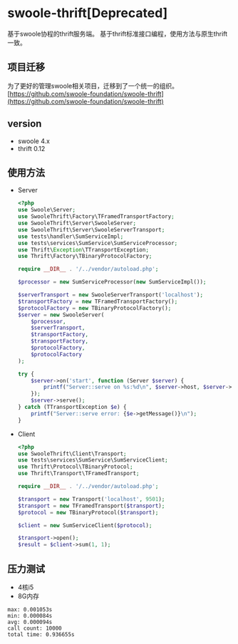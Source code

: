 # swoole-thrift[Deprecated]
基于swoole协程的thrift服务端。
基于thrift标准接口编程，使用方法与原生thrift一致。

## 项目迁移

为了更好的管理swoole相关项目，迁移到了一个统一的组织。
[https://github.com/swoole-foundation/swoole-thrift](https://github.com/swoole-foundation/swoole-thrift)

## version

+ swoole 4.x
+ thrift 0.12

## 使用方法

+ Server
    
    ```php
    <?php
    use Swoole\Server;
    use SwooleThrift\Factory\TFramedTransportFactory;
    use SwooleThrift\Server\SwooleServer;
    use SwooleThrift\Server\SwooleServerTransport;
    use tests\handler\SumServiceImpl;
    use tests\services\SumService\SumServiceProcessor;
    use Thrift\Exception\TTransportException;
    use Thrift\Factory\TBinaryProtocolFactory;
    
    require __DIR__ . '/../vendor/autoload.php';
    
    $processor = new SumServiceProcessor(new SumServiceImpl());
    
    $serverTransport = new SwooleServerTransport('localhost');
    $transportFactory = new TFramedTransportFactory();
    $protocolFactory = new TBinaryProtocolFactory();
    $server = new SwooleServer(
        $processor,
        $serverTransport,
        $transportFactory,
        $transportFactory,
        $protocolFactory,
        $protocolFactory
    );
    
    try {
        $server->on('start', function (Server $server) {
            printf("Server::serve on %s:%d\n", $server->host, $server->port);
        });
        $server->serve();
    } catch (TTransportException $e) {
        printf("Server::serve error: {$e->getMessage()}\n");
    }
    ```
 
 + Client
    
    ```php
    <?php
    use SwooleThrift\Client\Transport;
    use tests\services\SumService\SumServiceClient;
    use Thrift\Protocol\TBinaryProtocol;
    use Thrift\Transport\TFramedTransport;
    
    require __DIR__ . '/../vendor/autoload.php';
    
    $transport = new Transport('localhost', 9501);
    $transport = new TFramedTransport($transport);
    $protocol = new TBinaryProtocol($transport);
    
    $client = new SumServiceClient($protocol);
    
    $transport->open();
    $result = $client->sum(1, 1);
    ```
    
## 压力测试
 
+ 4核i5
+ 8G内存

 ```text
max: 0.001053s
min: 0.000084s
avg: 0.000094s
call count: 10000
total time: 0.936655s
```
